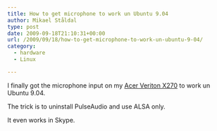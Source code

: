```yaml
---
title: How to get microphone to work un Ubuntu 9.04
author: Mikael Ståldal
type: post
date: 2009-09-18T21:10:31+00:00
url: /2009/09/18/how-to-get-microphone-to-work-un-ubuntu-9-04/
category:
  - hardware
  - Linux

---
```

I finally got the microphone input on my [Acer Veriton X270][1] to work un Ubuntu 9.04.

The trick is to uninstall PulseAudio and use ALSA only. 

It even works in Skype.

 [1]: http://www.staldal.nu/tech/2009/07/03/running-ubuntu-linux-on-acer-veriton-x270/